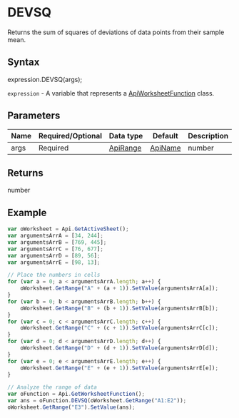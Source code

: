 # DEVSQ

Returns the sum of squares of deviations of data points from their sample mean.

## Syntax

expression.DEVSQ(args);

`expression` - A variable that represents a [ApiWorksheetFunction](../ApiWorksheetFunction.md) class.

## Parameters

| **Name** | **Required/Optional** | **Data type** | **Default** | **Description** |
| ------------- | ------------- | ------------- | ------------- | ------------- |
| args | Required | [ApiRange](../../ApiRange/ApiRange.md) | [ApiName](../../ApiName/ApiName.md) | number | number[] |  | Up to 255 numerical values for which to find the sum of squares of deviations. The first argument is required, subsequent arguments are optional. Arguments can be numbers, names, or arrays of numbers. |

## Returns

number

## Example



```javascript
var oWorksheet = Api.GetActiveSheet();
var argumentsArrA = [34, 244];
var argumentsArrB = [769, 445];
var argumentsArrC = [76, 677];
var argumentsArrD = [89, 56];
var argumentsArrE = [98, 13];

// Place the numbers in cells
for (var a = 0; a < argumentsArrA.length; a++) {
    oWorksheet.GetRange("A" + (a + 1)).SetValue(argumentsArrA[a]);
}
for (var b = 0; b < argumentsArrB.length; b++) {
    oWorksheet.GetRange("B" + (b + 1)).SetValue(argumentsArrB[b]);
}
for (var c = 0; c < argumentsArrC.length; c++) {
    oWorksheet.GetRange("C" + (c + 1)).SetValue(argumentsArrC[c]);
}
for (var d = 0; d < argumentsArrD.length; d++) {
    oWorksheet.GetRange("D" + (d + 1)).SetValue(argumentsArrD[d]);
}
for (var e = 0; e < argumentsArrE.length; e++) {
    oWorksheet.GetRange("E" + (e + 1)).SetValue(argumentsArrE[e]);
}

// Analyze the range of data 
var oFunction = Api.GetWorksheetFunction();
var ans = oFunction.DEVSQ(oWorksheet.GetRange("A1:E2"));
oWorksheet.GetRange("E3").SetValue(ans);
```
